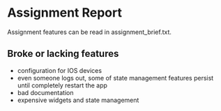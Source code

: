 # Assignment Report
Assignment features can be read in assignment_brief.txt.
## Broke or lacking features
- configuration for IOS devices
- even someone logs out, some of state management features persist until completely restart the app
- bad documentation
- expensive widgets and state management


